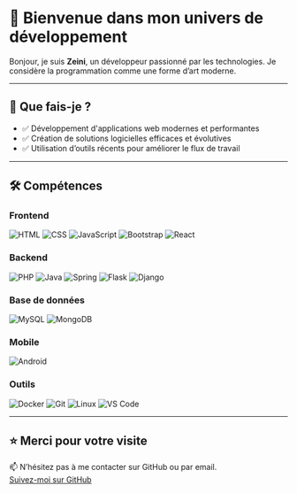 # 👋 Bienvenue dans mon univers de développement

Bonjour, je suis **Zeini**, un développeur passionné par les technologies. Je considère la programmation comme une forme d’art moderne.

---

## 💼 Que fais-je ?

- ✅ Développement d'applications web modernes et performantes  
- ✅ Création de solutions logicielles efficaces et évolutives  
- ✅ Utilisation d’outils récents pour améliorer le flux de travail  

---

## 🛠️ Compétences

### Frontend  
![HTML](https://img.shields.io/badge/-HTML5-E34F26?logo=html5&logoColor=white&style=flat) ![CSS](https://img.shields.io/badge/-CSS3-1572B6?logo=css3&logoColor=white&style=flat) ![JavaScript](https://img.shields.io/badge/-JavaScript-F7DF1E?logo=javascript&logoColor=black&style=flat) ![Bootstrap](https://img.shields.io/badge/-Bootstrap-7952B3?logo=bootstrap&logoColor=white&style=flat) ![React](https://img.shields.io/badge/-React-61DAFB?logo=react&logoColor=black&style=flat)

### Backend  
![PHP](https://img.shields.io/badge/-PHP-777BB4?logo=php&logoColor=white&style=flat) ![Java](https://img.shields.io/badge/-Java-007396?logo=java&logoColor=white&style=flat) ![Spring](https://img.shields.io/badge/-Spring-6DB33F?logo=spring&logoColor=white&style=flat) ![Flask](https://img.shields.io/badge/-Flask-000000?logo=flask&logoColor=white&style=flat) ![Django](https://img.shields.io/badge/-Django-092E20?logo=django&logoColor=white&style=flat)

### Base de données  
![MySQL](https://img.shields.io/badge/-MySQL-4479A1?logo=mysql&logoColor=white&style=flat) ![MongoDB](https://img.shields.io/badge/-MongoDB-47A248?logo=mongodb&logoColor=white&style=flat)

### Mobile  
![Android](https://img.shields.io/badge/-Android-3DDC84?logo=android&logoColor=white&style=flat)

### Outils  
![Docker](https://img.shields.io/badge/-Docker-2496ED?logo=docker&logoColor=white&style=flat) ![Git](https://img.shields.io/badge/-Git-F05032?logo=git&logoColor=white&style=flat) ![Linux](https://img.shields.io/badge/-Linux-FCC624?logo=linux&logoColor=black&style=flat) ![VS Code](https://img.shields.io/badge/-VS%20Code-007ACC?logo=visual-studio-code&logoColor=white&style=flat)

---

## ⭐ Merci pour votre visite

📫 N’hésitez pas à me contacter sur GitHub ou par email.  
[Suivez-moi sur GitHub](https://github.com/Zeini-23025)
